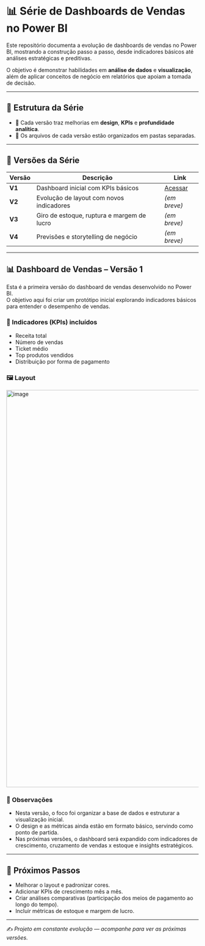 # 📊 Série de Dashboards de Vendas no Power BI

Este repositório documenta a evolução de dashboards de vendas no Power BI, mostrando a construção passo a passo, desde indicadores básicos até análises estratégicas e preditivas.  

O objetivo é demonstrar habilidades em **análise de dados** e **visualização**, além de aplicar conceitos de negócio em relatórios que apoiam a tomada de decisão.  

---

## 🚀 Estrutura da Série
- 🔹 Cada versão traz melhorias em **design**, **KPIs** e **profundidade analítica**.  
- 🔹 Os arquivos de cada versão estão organizados em pastas separadas.  

---

## 📂 Versões da Série

| Versão   | Descrição | Link |
|----------|-----------|------|
| **V1** | Dashboard inicial com KPIs básicos | [Acessar]([./v1/dashboard-v1.pbix](https://github.com/Manuela-Carvalho/Power-BI/tree/main/v1)) |
| **V2**   | Evolução de layout com novos indicadores | *(em breve)* |
| **V3**   | Giro de estoque, ruptura e margem de lucro | *(em breve)* |
| **V4**   | Previsões e storytelling de negócio | *(em breve)* |



---

## 📊 Dashboard de Vendas – Versão 1  

Esta é a primeira versão do dashboard de vendas desenvolvido no Power BI.  
O objetivo aqui foi criar um protótipo inicial explorando indicadores básicos para entender o desempenho de vendas.  

### 🎯 Indicadores (KPIs) incluídos
- Receita total  
- Número de vendas  
- Ticket médio  
- Top produtos vendidos  
- Distribuição por forma de pagamento  

### 🖼️ Layout

 <img width="1920" height="1042" alt="image" src="https://github.com/user-attachments/assets/1275bb33-760f-4583-91e3-e7d00e686fc2" />


### 🔎 Observações
- Nesta versão, o foco foi organizar a base de dados e estruturar a visualização inicial.  
- O design e as métricas ainda estão em formato básico, servindo como ponto de partida.  
- Nas próximas versões, o dashboard será expandido com indicadores de crescimento, cruzamento de vendas x estoque e insights estratégicos.  

---

## 🚀 Próximos Passos
- Melhorar o layout e padronizar cores.  
- Adicionar KPIs de crescimento mês a mês.  
- Criar análises comparativas (participação dos meios de pagamento ao longo do tempo).  
- Incluir métricas de estoque e margem de lucro.  

---



✍️ *Projeto em constante evolução — acompanhe para ver as próximas versões.*
